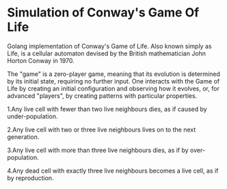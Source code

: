# Simulation of Conway's Game Of Life 
Golang implementation of Conway's Game of Life. Also known simply as Life, is a cellular automaton devised by the British mathematician John Horton Conway in 1970.

The "game" is a zero-player game, meaning that its evolution is determined by its initial state, requiring no further input. One interacts with the Game of Life by creating an initial configuration and observing how it evolves, or, for advanced "players", by creating patterns with particular properties.

1.Any live cell with fewer than two live neighbours dies, as if caused by under-population.

2.Any live cell with two or three live neighbours lives on to the next generation.

3.Any live cell with more than three live neighbours dies, as if by over-population.

4.Any dead cell with exactly three live neighbours becomes a live cell, as if by reproduction.
